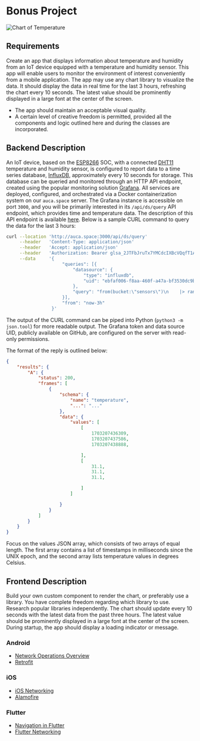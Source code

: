 Bonus Project
=============

![Chart of Temperature](https://i.imgur.com/0etgDLL.png)

## Requirements

Create an app that displays information about temperature and humidity from an IoT device equipped with a temperature and humidity sensor. This app will enable users to monitor the environment of interest conveniently from a mobile application. The app may use any chart library to visualize the data. It should display the data in real time for the last 3 hours, refreshing the chart every 10 seconds. The latest value should be prominently displayed in a large font at the center of the screen.

* The app should maintain an acceptable visual quality.
* A certain level of creative freedom is permitted, provided all the components and logic outlined here and during the classes are incorporated.

## Backend Description

An IoT device, based on the [ESP8266](https://www.espressif.com/en/products/socs/esp8266) SOC, with a connected [DHT11](https://www.adafruit.com/product/386) temperature and humidity sensor, is configured to report data to a time series database, [InfluxDB](https://www.influxdata.com), approximately every 10 seconds for storage. This database can be queried and monitored through an HTTP API endpoint, created using the popular monitoring solution [Grafana](https://grafana.com). All services are deployed, configured, and orchestrated via a Docker containerization system on our `auca.space` server. The Grafana instance is accessible on port `3000`, and you will be primarily interested in its `/api/ds/query` API endpoint, which provides time and temperature data. The description of this API endpoint is available [here](https://grafana.com/docs/grafana/latest/developers/http_api/data_source/). Below is a sample CURL command to query the data for the last 3 hours:

```bash
curl --location 'http://auca.space:3000/api/ds/query'                                  \
     --header   'Content-Type: application/json'                                       \
     --header   'Accept: application/json'                                             \
     --header   'Authorization: Bearer glsa_2JTFbJruTx7YMCdcIXBcVQqfT1Am8VB3_5f8b1c2e' \
     --data     '{
                     "queries": [{
                         "datasource": {
                             "type": "influxdb",
                             "uid": "ebfaf006-f8aa-460f-a47a-bf3530dc9bf4"
                         },
                         "query": "from(bucket:\"sensors\")\n    |> range(start: -3h)\n    |> filter(fn: (r) => r[\"_measurement\"] == \"temperature\")"
                     }],
                     "from": "now-3h"
                 }'
```

The output of the CURL command can be piped into Python (`python3 -m json.tool`) for more readable output. The Grafana token and data source UID, publicly available on GitHub, are configured on the server with read-only permissions.

The format of the reply is outlined below:

```json
{
    "results": {
        "A": {
            "status": 200,
            "frames": [
                {
                    "schema": {
                        "name": "temperature",
                        "...": "..."
                    },
                    "data": {
                        "values": [
                            [
                                1703207436309,
                                1703207437586,
                                1703207438888,

                            ],
                            [
                                31.1,
                                31.1,
                                31.1,

                            ]
                        ]

                    }
                }
            ]
        }
    }
}
```

Focus on the values JSON array, which consists of two arrays of equal length. The first array contains a list of timestamps in milliseconds since the UNIX epoch, and the second array lists temperature values in degrees Celsius.

## Frontend Description

Build your own custom component to render the chart, or preferably use a library. You have complete freedom regarding which library to use. Research popular libraries independently. The chart should update every 10 seconds with the latest data from the past three hours. The latest value should be prominently displayed in a large font at the center of the screen. During startup, the app should display a loading indicator or message.

### Android

* [Network Operations Overview](https://developer.android.com/training/basics/network-ops)
* [Retrofit](https://square.github.io/retrofit/)

### iOS

* [iOS Networking](https://developer.apple.com/documentation/network)
* [Alamofire](https://github.com/Alamofire/Alamofire)

### Flutter

* [Navigation in Flutter](https://docs.flutter.dev/cookbook/navigation/navigation-basics)
* [Flutter Networking](https://docs.flutter.dev/data-and-backend/networking)
